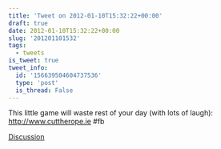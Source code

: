 ```yaml
---
title: 'Tweet on 2012-01-10T15:32:22+00:00'
draft: true
date: 2012-01-10T15:32:22+00:00
slug: '201201101532'
tags:
  - tweets
is_tweet: true
tweet_info:
  id: '156639504604737536'
  type: 'post'
  is_thread: False
---
```




This little game will waste rest of your day (with lots of laugh): <http://www.cuttherope.ie> #fb

[Discussion](https://x.com/sytelus/status/156639504604737536)
